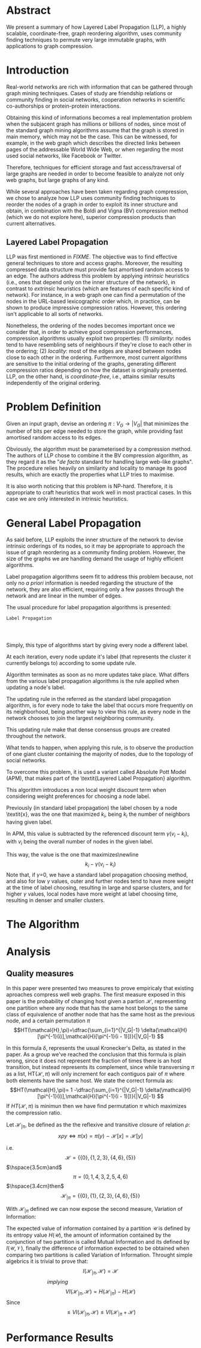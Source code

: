 # Abstract

We present a summary of how Layered Label Propagation (LLP), a highly scalable,
coordinate-free, graph reordering algorithm, uses community finding techniques
to permute very large immutable graphs, with applications to graph compression.

# Introduction

Real-world networks are rich with information that can be gathered through graph
mining techniques. Cases of study are friendship relations or community finding
in social networks, cooperation networks in scientific co-authorships or
protein-protein interactions.

Obtaining this kind of informations becomes a real implementation problem when
the subjacent graph has millions or billions of nodes, since most of the
standard graph mining algorithms assume that the graph is stored in main memory,
which may not be the case. This can be witnessed, for example, in the web graph
which describes the directed links between pages of the addressable World Wide
Web, or when regarding the most used social networks, like Facebook or Twitter.

Therefore, techniques for efficient storage and fast access/traversal of large
graphs are needed in order to become feasible to analyze not only web graphs,
but large graphs of any kind.

While several approaches have been taken regarding graph compression, we chose
to analyze how LLP uses community finding techniques to reorder the nodes of a
graph in order to exploit its inner structure and obtain, in combination with
the Boldi and Vigna (BV) compression method (which we do not explore here),
superior compression products than current alternatives.

## Layered Label Propagation 

LLP was first mentioned in *FIXME*. The objective was to find effective general
techniques to store and access graphs. Moreover, the resulting compressed data
structure must provide fast amortised random access to an edge. The authors
address this problem by applying *intrinsic* heuristics (i.e., ones that depend
only on the inner structure of the network), in contrast to *extrinsic*
heuristics (which are features of each specific kind of network). For instance,
in a web graph one can find a permutation of the nodes in the URL-based
lexicographic order which, in practice, can be shown to produce impressive
compression ratios. However, this ordering isn't applicable to all sorts of
networks.

<!-- Maybe stretches the idea a little bit too far... -->
Nonetheless, the ordering of the nodes becomes important once we consider that,
in order to achieve good compression performances, compression algorithms
usually exploit two properties:
(1) *similarity*: nodes tend to have resembling sets of neighbours if they're
close to each other in the ordering;
(2) *locality*: most of the edges are shared between nodes close to each other
in the ordering.
Furthermore, most current algorithms are sensitive to the initial ordering of
the graphs, generating different compression ratios depending on how the dataset
is originally presented. LLP, on the other hand, is *coordinate-free*, i.e.,
attains similar results independently of the original ordering.

# Problem Definition

Given an input graph, devise an ordering $\pi : V_G \rightarrow |V_G|$
that minimizes the number of bits per edge needed to store the graph, while
providing fast amortised random access to its edges.

Obviously, the algorithm must be parameterised by a compression method. The
authors of LLP chose to combine it the BV compression algorithm, as they regard
it as the "*de facto* standard for handling large web-like graphs". The
procedure relies heavily on similarity and locality to manage its good results,
which are exactly the properties what LLP tries to maximise.

It is also worth noticing that this problem is NP-hard. Therefore, it is
appropriate to craft heuristics that work well in most practical cases. In this
case we are only interested in intrinsic heuristics.

# General Label Propagation

As said before, LLP exploits the inner structure of the network to devise
intrinsic orderings of its nodes, so it may be appropriate to approach the issue
of graph reordering as a community finding problem. However, the size of the
graphs we are handling demand the usage of highly efficient algorithms.

Label propagation algorithms seem fit to address this problem because, not only
no *a priori* information is needed regarding the structure of the network, they
are also efficient, requiring only a few passes through the network and are
linear in the number of edges.

The usual procedure for label propagation algorithms is presented:

```
Label Propagation




```

<!-- -------------------- -->

Simply, this type of algorithms start by giving every node a different label.

At each iteration, every node update it's label (that represents the cluster it
currently belongs to) according to some update rule.

Algorithm terminates as soon as no more updates take place. What differs from
the various label propagation algorithms is the rule applied when updating a
node's label.

The updating rule in the referred as the standard label propagation algorithm,
is for every node to take the label that occurs more frequently on its
neighborhood, being another way to view this rule, as every node in the network
chooses to join the largest neighboring community.

This updating rule make that dense consensus groups are created throughout the
network.

What tends to happen, when applying this rule, is to observe the production of
one giant cluster containing the majority of nodes, due to the topology of
social networks.

To overcome this problem, it is used a variant called Absolute Pott Model (APM),
that makes part of the \textit{Layered Label Propagation} algorithm.

This algorithm introduces a non local weight discount term when considering
weight preferences for choosing a node label.

Previously (in standard label propagation) the label chosen by a node
\textit{x}, was the one that maximized $k_i$, being $k_i$ the number of
neighbors having given label.

In APM, this value is subtracted by the referenced discount term $\gamma (v_i -
k_i)$, with $v_i$ being the overall number of nodes in the given label.

This way, the value is the one that maximizes\newline $$k_i - \gamma (v_i -
k_i)$$ Note that, if $\gamma$=0, we have a standard label propagation choosing
method, and also for low $\gamma$ values, outer and further nodes tend to have
more weight at the time of label choosing, resulting in large and sparse
clusters, and for higher $\gamma$ values, local nodes have more weight at label
choosing time, resulting in denser and smaller clusters.

# The Algorithm

# Analysis

<!-- quality measures, reconstructing host structure, blah, blah, blah... -->

## Quality measures

In this paper were presented two measures to prove empiricaly that existing
aproaches compress well web graphs. The first measure exposed in this paper is
the probability of changing host given a partion $\mathcal{H}$, representing one
partition where any node that has the same host belongs to the same class of
equivalence of another node that has the same host as the previous node, and a
certain permutation $\pi$ $$HT(\mathcal{H},\pi)=\dfrac{\sum_{i=1}^{|V_G|-1}
\delta(\mathcal{H}[\pi^{-1}(i)],\mathcal{H}[\pi^{-1}(i - 1)])}{|V_G|-1} $$

In this formula $\delta$, represents the usual Kronecker's Delta, as stated in
the paper. As a group we've reached the conclusion that this formula is plain
wrong, since it does not represent the fraction of times there is an host
transition, but instead represents its complement, since while transversing
$\pi$ as a list, HT($\mathcal{H},\pi$) will only increment for each contiguos
pair of $\pi$ where both elements have the same host. We state the correct
formula as: $$HT(\mathcal{H},\pi)= 1 -\dfrac{\sum_{i=1}^{|V_G|-1}
\delta(\mathcal{H}[\pi^{-1}(i)],\mathcal{H}[\pi^{-1}(i - 1)])}{|V_G|-1} $$ If
$HT(\mathcal{H},\pi)$ is minimun then we have find permutation $\pi$ which
maximizes the compression ratio.

Let $\mathcal{H}_{|\pi}$, be defined as the the reflexive and transitive closure
of relation $\rho$:
$${x}\rho{y}\iff\pi({x})=\pi({y})\frown\mathcal{H}[{x}]=\mathcal{H}[{y}]$$

i.e. $$\mathcal{H} = \{\{0\},\{1,2,3\},\{4,6\},\{5\}\}$$ $\hspace{3.5cm}and$
$$\pi = (0,1,4,3,2,5,4,6)$$ $\hspace{3.4cm}then$
$$\mathcal{H}_{|\pi}=\{\{0\},\{1\},\{2,3\},\{4,6\},\{5\}\} $$

With $\mathcal{H}_{|\pi}$ defined we can now expose the second measure,
Variation of Information:

The expected value of information contained by a partition $\mathcal{U}$ is
defined by its entropy value $H(\mathcal{U})$, the amount of information
contained by the conjunction of two partition is called Mutual Information and
its defined by $I(\mathcal{U},\mathcal{V})$, finally the difference of
information expected to be obtained when comparing two partitions is called
Variation of Information. Throught simple algebrics it is trivial to prove that:
$$I(\mathcal{H}_{|\pi},\mathcal{H})=\mathcal{H}$$ $\hspace{3cm}implying$
$$VI(\mathcal{H}_{|\pi},\mathcal{H})=H(\mathcal{H}_{|\pi})-H(\mathcal{H})$$
Since $$ \leq VI(\mathcal{H}_{|\pi},\mathcal{H})\leq VI(\mathcal{H}_{|\pi} +
\mathcal{H}) $$

# Performance Results
